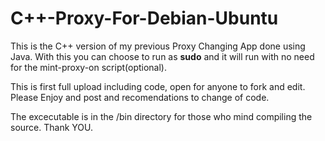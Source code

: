 # C++-Proxy-For-Debian-Ubuntu
This is the C++ version of my previous Proxy Changing App done using Java.
With this you can choose to run as <b>sudo</b> and it will run with no need for the mint-proxy-on script(optional).

This is first full upload including code, open for anyone to fork and edit. Please Enjoy and post and recomendations to change of code.

The excecutable is in the /bin directory for those who mind compiling the source.
Thank YOU.
